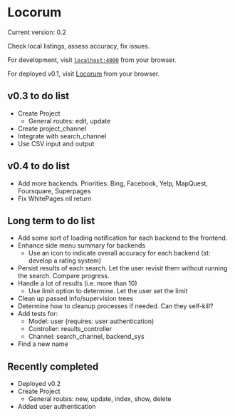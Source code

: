 # Locorum

Current version: 0.2

Check local listings, assess accuracy, fix issues.

For development, visit [`localhost:4000`](http://localhost:4000) from your browser.

For deployed v0.1, visit [Locorum](https://boiling-beach-47326.herokuapp.com/) from your browser.

## v0.3 to do list
- Create Project
  - General routes: edit, update
- Create project_channel
- Integrate with search_channel
- Use CSV input and output

## v0.4 to do list
- Add more backends. Priorities: Bing, Facebook, Yelp, MapQuest, Foursquare, Superpages
- Fix WhitePages nil return

## Long term to do list

- Add some sort of loading notification for each backend to the frontend.
- Enhance side menu summary for backends
  - Use an icon to indicate overall accuracy for each backend (st: develop a rating system)
- Persist results of each search. Let the user revisit them without running the search. Compare progress.
- Handle a lot of results (i.e. more than 10)
  - Use limit option to determine. Let the user set the limit
- Clean up passed info/supervision trees
- Determine how to cleanup processes if needed. Can they self-kill?
- Add tests for:
  - Model: user (requires: user authentication)
  - Controller: results_controller
  - Channel: search_channel, backend_sys
- Find a new name

## Recently completed
- Deployed v0.2
- Create Project
  - General routes: new, update, index, show, delete
- Added user authentication
